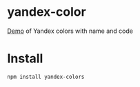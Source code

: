 # yandex-color


[Demo](https://gurov.github.io/yandex-colors/index.html) of Yandex colors with name and code

# Install
```
npm install yandex-colors
```